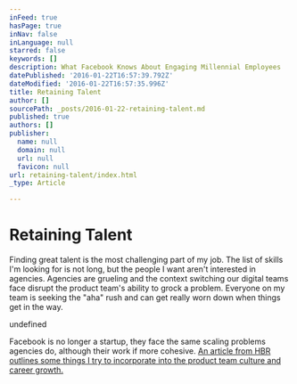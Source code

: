```yaml
---
inFeed: true
hasPage: true
inNav: false
inLanguage: null
starred: false
keywords: []
description: What Facebook Knows About Engaging Millennial Employees
datePublished: '2016-01-22T16:57:39.792Z'
dateModified: '2016-01-22T16:57:35.996Z'
title: Retaining Talent
author: []
sourcePath: _posts/2016-01-22-retaining-talent.md
published: true
authors: []
publisher:
  name: null
  domain: null
  url: null
  favicon: null
url: retaining-talent/index.html
_type: Article

---
```

# Retaining Talent

Finding great talent is the most challenging part of my job. The list of skills I'm looking for is not long, but the people I want aren't interested in agencies. Agencies are grueling and the context switching our digital teams face disrupt the product team's ability to grock a problem. Everyone on my team is seeking the "aha" rush and can get really worn down when things get in the way.

undefined

Facebook is no longer a startup, they face the same scaling problems agencies do, although their work if more cohesive. [An article from HBR outlines some things I try to incorporate into the product team culture and career growth.][0]

[0]: https://hbr.org/2015/12/what-facebook-knows-about-engaging-millennial-employees